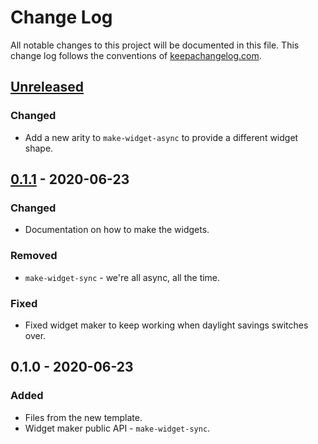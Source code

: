 # Change Log
All notable changes to this project will be documented in this file. This change log follows the conventions of [keepachangelog.com](http://keepachangelog.com/).

## [Unreleased]
### Changed
- Add a new arity to `make-widget-async` to provide a different widget shape.

## [0.1.1] - 2020-06-23
### Changed
- Documentation on how to make the widgets.

### Removed
- `make-widget-sync` - we're all async, all the time.

### Fixed
- Fixed widget maker to keep working when daylight savings switches over.

## 0.1.0 - 2020-06-23
### Added
- Files from the new template.
- Widget maker public API - `make-widget-sync`.

[Unreleased]: https://github.com/your-name/eddy1/compare/0.1.1...HEAD
[0.1.1]: https://github.com/your-name/eddy1/compare/0.1.0...0.1.1
